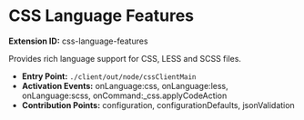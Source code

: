 # CSS Language Features

**Extension ID:** css-language-features

Provides rich language support for CSS, LESS and SCSS files.

* **Entry Point:** `./client/out/node/cssClientMain`
* **Activation Events:** onLanguage:css, onLanguage:less, onLanguage:scss, onCommand:_css.applyCodeAction
* **Contribution Points:** configuration, configurationDefaults, jsonValidation

